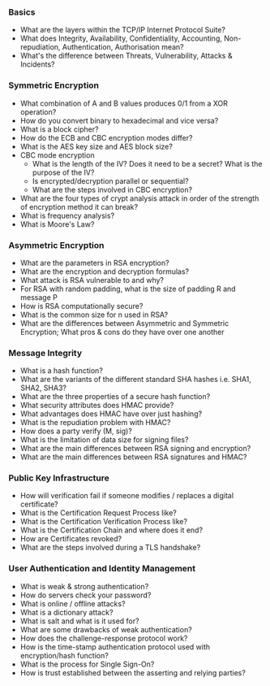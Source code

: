 ### Basics
- What are the layers within the TCP/IP Internet Protocol Suite?
- What does Integrity, Availability, Confidentiality, Accounting, Non-repudiation, Authentication, Authorisation mean?
- What's the difference between Threats, Vulnerability, Attacks & Incidents?
### Symmetric Encryption
- What combination of A and B values produces 0/1 from a XOR operation?
- How do you convert binary to hexadecimal and vice versa?
- What is a block cipher?
- How do the ECB and CBC encryption modes differ?
- What is the AES key size and AES block size?
- CBC mode encryption
	- What is the length of the IV? Does it need to be a secret? What is the purpose of the IV?
	- Is encrypted/decryption parallel or sequential?
	- What are the steps involved in CBC encryption?
- What are the four types of crypt analysis attack in order of the strength of encryption method it can break?
- What is frequency analysis?
- What is Moore's Law?
### Asymmetric Encryption
- What are the parameters in RSA encryption?
- What are the encryption and decryption formulas?
- What attack is RSA vulnerable to and why?
- For RSA with random padding, what is the size of padding R and message P
- How is RSA computationally secure?
- What is the common size for n used in RSA?
- What are the differences between Asymmetric and Symmetric Encryption; What pros & cons do they have over one another
### Message Integrity
- What is a hash function?
- What are the variants of the different standard SHA hashes i.e. SHA1, SHA2, SHA3?
- What are the three properties of a secure hash function?
- What security attributes does HMAC provide?
- What advantages does HMAC have over just hashing?
- What is the repudiation problem with HMAC?
- How does a party verify (M, sig)?
- What is the limitation of data size for signing files?
- What are the main differences between RSA signing and encryption?
- What are the main differences between RSA signatures and HMAC?
### Public Key Infrastructure
- How will verification fail if someone modifies / replaces a digital certificate?
- What is the Certification Request Process like?
- What is the Certification Verification Process like?
- What is the Certification Chain and where does it end?
- How are Certificates revoked?
- What are the steps involved during a TLS handshake?
### User Authentication and Identity Management
- What is weak & strong authentication?
- How do servers check your password?
- What is online / offline attacks?
- What is a dictionary attack?
- What is salt and what is it used for?
- What are some drawbacks of weak authentication?
- How does the challenge-response protocol work?
- How is the time-stamp authentication protocol used with encryption/hash function?
- What is the process for Single Sign-On?
- How is trust established between the asserting and relying parties?
